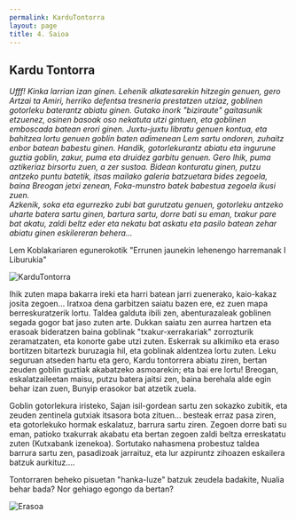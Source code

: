 ```yaml
---
permalink: KarduTontorra
layout: page
title: 4. Saioa
---
```

## Kardu Tontorra

*Ufff! Kinka larrian izan ginen. Lehenik alkatesarekin hitzegin genuen, gero Artzai ta Amiri, herriko defentsa tresneria prestatzen utziaz, goblinen gotorleku baterantz abiatu ginen. Gutako inork "biziraute" gaitasunik etzuenez, osinen basoak oso nekatuta utzi gintuen, eta goblinen emboscada batean erori ginen. Juxtu-juxtu libratu genuen kontua, eta bahitzea lortu genuen goblin baten adimenean Lem sartu ondoren, zuhaitz enbor batean babestu ginen. Handik, gotorlekurantz abiatu eta ingurune guztia goblin, zakur, puma eta druidez garbitu genuen. Gero Ihik, puma aztikeriaz birsortu zuen, a zer sustoa. Bidean konturatu ginen, putzu antzeko puntu batetik, itsas mailako galeria batzuetara bides zegoela, baina Breogan jetxi zenean, Foka-munstro batek babestua zegoela ikusi zuen.*  
*Azkenik, soka eta egurrezko zubi bat gurutzatu genuen, gotorleku antzeko uharte batera sartu ginen, bartura sartu, dorre bati su eman, txakur pare bat akatu, zaldi beltz eder eta nekatu bat askatu eta pasilo batean zehar abiatu ginen eskilereran behera...*  

Lem Koblakariaren egunerokotik "Errunen jaunekin lehenengo harremanak I Liburukia"

![KarduTontorra](http://3.bp.blogspot.com/_hzhfVtqeuOY/TIjFVs8uvhI/AAAAAAAAAeo/w7odY78AcHk/s1600/im-thistletop.jpg)

Ihik zuten mapa bakarra ireki eta harri batean jarri zuenerako, kaio-kakaz josita zegoen... Iratxoa dena garbitzen saiatu bazen ere, ez zuen mapa berreskuratzerik lortu. Taldea galduta ibili zen, abenturazaleak goblinen segada gogor bat jaso zuten arte. Dukkan saiatu zen aurrea hartzen eta erasoak bideratzen baina goblinak "txakur-xerrakariak" zorrozturik zeramatzaten, eta konorte gabe utzi zuten. Eskerrak su alkimiko eta eraso bortitzen bitartezk buruzagia hil, eta goblinak aldentzea lortu zuten. 
Leku seguruan atseden hartu eta gero, Kardu tontorrera abiatu ziren, bertan zeuden goblin guztiak akabatzeko asmoarekin; eta bai ere lortu! 
Breogan, eskalatzaileetan maisu, putzu batera jaitsi zen, baina berehala alde egin behar izan zuen, Bunyip erasokor bat atzetik zuela. 

Goblin gotorlekura iristeko, Sajan isil-gordean sartu zen sokazko zubitik, eta zeuden zentinela gutxiak itsasora bota zituen... besteak erraz pasa ziren, eta gotorlekuko hormak eskalatuz, barrura sartu ziren. Zegoen dorre bati su eman, patioko txakurrak akabatu eta bertan zegoen zaldi beltza erreskatatu zuten (Kutxabank izenekoa). Sortutako nahasmena probestuz taldea barrura sartu zen, pasadizoak jarraituz, eta lur azpiruntz zihoazen eskailera batzuk aurkituz.... 

Tontorraren beheko pisuetan "hanka-luze" batzuk zeudela badakite, Nualia behar bada? Nor gehiago egongo da bertan? 

![Erasoa](https://pathfinderwiki.com/w/images/thumb/5/57/Thistletop_bridge_fight.jpg/455px-Thistletop_bridge_fight.jpg?20101111200026)

